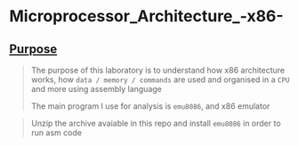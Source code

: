 # Microprocessor_Architecture_-x86-

 ## <ins>Purpose</ins>
> The purpose of this laboratory is to understand how x86 architecture works, how `data / memory / commands` are used and organised in a `CPU` and more using assembly language
>
> The main program I use for analysis is `emu8086`, and x86 emulator

> Unzip the archive avaiable in this repo and install `emu8086` in order to run asm code
